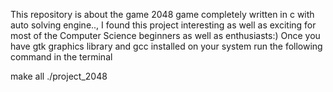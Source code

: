 This repository is about the game 2048 game completely written in c with auto solving engine.., I found this project interesting as well as exciting for most of the Computer Science beginners as well as enthusiasts:)
Once you have gtk graphics library and gcc installed on your system run the following command in the terminal

make all
./project_2048
